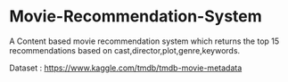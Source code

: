 # Movie-Recommendation-System

A Content based movie recommendation system which returns the top 15 recommendations based on cast,director,plot,genre,keywords.

Dataset : https://www.kaggle.com/tmdb/tmdb-movie-metadata
